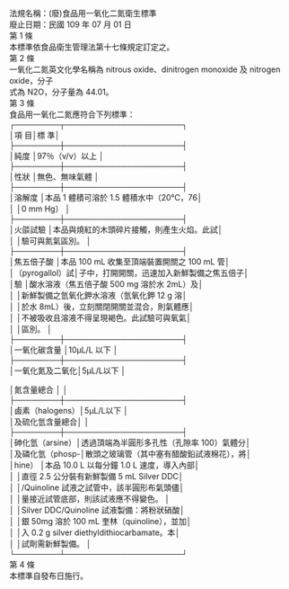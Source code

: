 法規名稱：(廢)食品用一氧化二氮衛生標準  
廢止日期：民國 109 年 07 月 01 日  
第 1 條  
本標準依食品衛生管理法第十七條規定訂定之。  
第 2 條  
一氧化二氮英文化學名稱為 nitrous oxide、dinitrogen monoxide 及 nitrogen oxide，分子  
式為 N2O，分子量為 44.01。  
第 3 條  
食品用一氧化二氮應符合下列標準：  
┌────────┬─────────────────────┐  
│項 目│標 準│  
├────────┼─────────────────────┤  
│純度 │97％（v/v）以上 │  
├────────┼─────────────────────┤  
│性狀 │無色、無味氣體 │  
├────────┼─────────────────────┤  
│溶解度 │本品 1 體積可溶於 1.5 體積水中（20℃，76│  
│ │0 mm Hg） │  
├────────┼─────────────────────┤  
│火燄試驗 │本品與燒紅的木頭碎片接觸，則產生火焰。此試│  
│ │驗可與氮氣區別。 │  
├────────┼─────────────────────┤  
│焦五倍子酸 │本品 100 mL 收集至頂端裝置開關之 100 mL 管│  
│（pyrogallol）試│子中，打開開關，迅速加入新鮮製備之焦五倍子│  
│驗 │酸水溶液（焦五倍子酸 500 mg 溶於水 2mL）及│  
│ │新鮮製備之氫氧化鉀水溶液（氫氧化鉀 12 g 溶│  
│ │於水 8mL）後，立刻關閉開關並混合，則氣體應│  
│ │不被吸收且溶液不得呈現褐色。此試驗可與氧氣│  
│ │區別。 │  
├────────┼─────────────────────┤  
│一氧化碳含量 │10μL/L 以下 │  
├────────┼─────────────────────┤  
│一氧化氮及二氧化│5μL/L以下 │  


│氮含量總合 │ │  
├────────┼─────────────────────┤  
│鹵素（halogens）│5μL/L以下 │  
│及硫化氫含量總合│ │  
├────────┼─────────────────────┤  
│砷化氫（arsine）│透過頂端為半圓形多孔性（孔隙率 100）氣體分│  
│及磷化氫（phosp-│散頭之玻璃管（其中塞有醋酸鉛試液棉花），將│  
│hine） │本品 10.0 L 以每分鐘 1.0 L 速度，導入內部│  
│ │直徑 2.5 公分裝有新鮮製備 5 mL Silver DDC│  
│ │/Quinoline 試液之試管中，該半圓形布氣頭儘│  
│ │量接近試管底部，則該試液應不得變色。 │  
│ │Silver DDC/Quinoline 試液製備：將粉狀硝酸│  
│ │銀 50mg 溶於 100 mL 奎林（quinoline），並加│  
│ │入 0.2 g silver diethyldithiocarbamate。本│  
│ │試劑需新鮮製備。 │  
└────────┴─────────────────────┘  
第 4 條  
本標準自發布日施行。  



